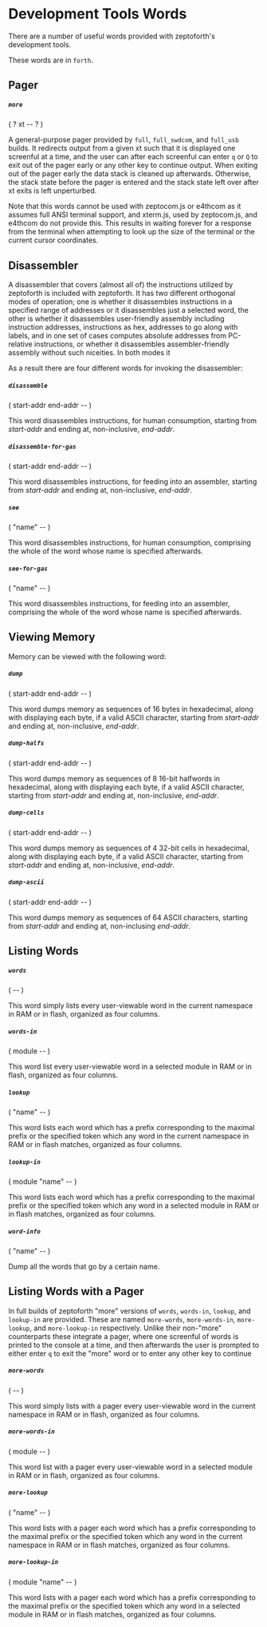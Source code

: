 # Development Tools Words

There are a number of useful words provided with zeptoforth's development tools.

These words are in `forth`.

## Pager

##### `more`
( ? xt -- ? )

A general-purpose pager provided by `full`, `full_swdcom`, and `full_usb` builds. It redirects output from a given xt such that it is displayed one screenful at a time, and the user can after each screenful can enter `q` or `Q` to exit out of the pager early or any other key to continue output. When exiting out of the pager early the data stack is cleaned up afterwards. Otherwise, the stack state before the pager is entered and the stack state left over after xt exits is left unperturbed.

Note that this words cannot be used with zeptocom.js or e4thcom as it assumes full ANSI terminal support, and xterm.js, used by zeptocom.js, and e4thcom do not provide this. This results in waiting forever for a response from the terminal when attempting to look up the size of the terminal or the current cursor coordinates.

## Disassembler

A disassembler that covers (almost all of) the instructions utilized by zeptoforth is included with zeptoforth. It has two different orthogonal modes of operation; one is whether it disassembles instructions in a specified range of addresses or it disassembles just a selected word, the other is whether it disassembles user-friendly assembly including instruction addresses, instructions as hex, addresses to go along with labels, and in one set of cases computes absolute addresses from PC-relative instructions, or whether it disassembles assembler-friendly assembly without such niceities. In both modes it

As a result there are four different words for invoking the disassembler:

##### `disassemble`
( start-addr end-addr -- )

This word disassembles instructions, for human consumption, starting from *start-addr* and ending at, non-inclusive, *end-addr*.

##### `disassemble-for-gas`
( start-addr end-addr -- )

This word disassembles instructions, for feeding into an assembler, starting from *start-addr* and ending at, non-inclusive, *end-addr*.

##### `see`
( "name" -- )

This word disassembles instructions, for human consumption, comprising the whole of the word whose name is specified afterwards.

##### `see-for-gas`
( "name" -- )

This word disassembles instructions, for feeding into an assembler, comprising the whole of the word whose name is specified afterwards.

## Viewing Memory

Memory can be viewed with the following word:

##### `dump`
( start-addr end-addr -- )

This word dumps memory as sequences of 16 bytes in hexadecimal, along with displaying each byte, if a valid ASCII character, starting from *start-addr* and ending at, non-inclusive, *end-addr*.

##### `dump-halfs`
( start-addr end-addr -- )

This word dumps memory as sequences of 8 16-bit halfwords in hexadecimal, along with displaying each byte, if a valid ASCII character, starting from *start-addr* and ending at, non-inclusive, *end-addr*.

##### `dump-cells`
( start-addr end-addr -- )

This word dumps memory as sequences of 4 32-bit cells in hexadecimal, along with displaying each byte, if a valid ASCII character, starting from *start-addr* and ending at, non-inclusive, *end-addr*.

##### `dump-ascii`
( start-addr end-addr -- )

This word dumps memory as sequences of 64 ASCII characters, starting from *start-addr* and ending at, non-inclusing *end-addr*.

## Listing Words

##### `words`
( -- )

This word simply lists every user-viewable word in the current namespace in RAM or in flash, organized as four columns.

##### `words-in`
( module -- )

This word list every user-viewable word in a selected module in RAM or in flash, organized as four columns.

##### `lookup`
( "name" -- )

This word lists each word which has a prefix corresponding to the maximal prefix or the specified token which any word in the current namespace in RAM or in flash matches, organized as four columns.

##### `lookup-in`
( module "name" -- )

This word lists each word which has a prefix corresponding to the maximal prefix or the specified token which any word in a selected module in RAM or in flash matches, organized as four columns.

##### `word-info`
( "name" -- )

Dump all the words that go by a certain name.

## Listing Words with a Pager

In full builds of zeptoforth "more" versions of `words`, `words-in`, `lookup`, and `lookup-in` are provided. These are named `more-words`, `more-words-in`, `more-lookup`, and `more-lookup-in` respectively. Unlike their non-"more" counterparts these integrate a pager, where one screenful of words is printed to the console at a time, and then afterwards the user is prompted to either enter `q` to exit the "more" word or to enter any other key to continue

##### `more-words`
( -- )

This word simply lists with a pager every user-viewable word in the current namespace in RAM or in flash, organized as four columns.

##### `more-words-in`
( module -- )

This word list with a pager every user-viewable word in a selected module in RAM or in flash, organized as four columns.

##### `more-lookup`
( "name" -- )

This word lists with a pager each word which has a prefix corresponding to the maximal prefix or the specified token which any word in the current namespace in RAM or in flash matches, organized as four columns.

##### `more-lookup-in`
( module "name" -- )

This word lists with a pager each word which has a prefix corresponding to the maximal prefix or the specified token which any word in a selected module in RAM or in flash matches, organized as four columns.
